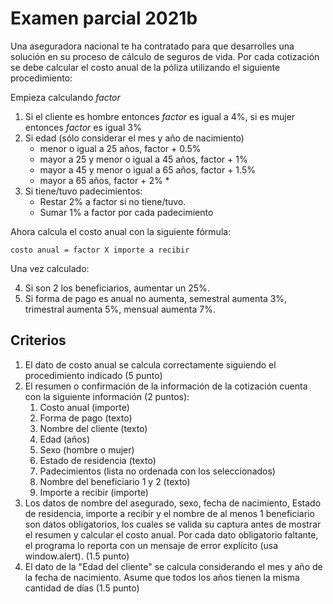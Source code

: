 # Examen parcial 2021b

Una aseguradora nacional te ha contratado para que desarrolles una solución en su proceso de
cálculo de seguros de vida. Por cada cotización se debe calcular el costo anual de la póliza utilizando el siguiente procedimiento:

Empieza calculando _factor_

1. Si el cliente es hombre entonces _factor_ es igual a 4%, si es mujer entonces _factor_ es igual 3%
2. Si edad (sólo considerar el mes y año de nacimiento)
   * menor o igual a 25 años, factor + 0.5%
   * mayor a 25 y menor o igual a 45 años, factor + 1%
   * mayor a 45 y menor o igual a 65 años, factor + 1.5%
   * mayor a 65 años, factor + 2%   * 
3. Si tiene/tuvo padecimientos:
   * Restar 2% a factor si no tiene/tuvo.
   * Sumar 1% a factor por cada padecimiento

Ahora calcula el costo anual con la siguiente fórmula:

`costo anual = factor X importe a recibir`

Una vez calculado:

4. Si son 2 los beneficiarios, aumentar un 25%.
5. Si forma de pago es anual no aumenta, semestral aumenta 3%, trimestral aumenta 5%, mensual aumenta 7%.

## Criterios

1. El dato de costo anual se calcula correctamente siguiendo el procedimiento indicado (5 punto)
2. El resumen o confirmación de la información de la cotización cuenta con la siguiente información (2 puntos):
    1. Costo anual (importe)
    2. Forma de pago (texto)
    3. Nombre del cliente (texto)
    4. Edad (años)
    5. Sexo (hombre o mujer)
    6. Estado de residencia (texto)
    7. Padecimientos (lista no ordenada con los seleccionados)
    8. Nombre del beneficiario 1 y 2 (texto)
    9. Importe a recibir (importe)
3. Los datos de nombre del asegurado, sexo, fecha de nacimiento, Estado de residencia, importe a recibir y el nombre de al menos 1 beneficiario son datos obligatorios, los cuales se valida su captura antes de mostrar el resumen y calcular el costo anual. Por cada dato obligatorio faltante, el programa lo reporta con un mensaje de error explícito (usa window.alert). (1.5 punto)
4. El dato de la "Edad del cliente" se calcula considerando el mes y año de la fecha de nacimiento. Asume que todos los años tienen la misma cantidad de días (1.5 punto)
